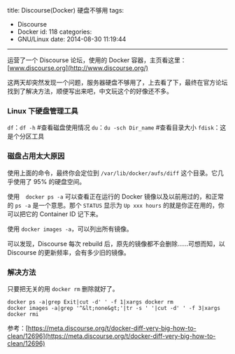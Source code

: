 title: Discourse(Docker) 硬盘不够用
tags:
  - Discourse
  - Docker
id: 118
categories:
  - GNU/Linux
date: 2014-08-30 11:19:44
---

运营了一个 Discourse 论坛，使用的 Docker 容器，主页看这里：[www.discourse.org](http://www.discourse.org/)

这两天却突然发现一个问题，服务器硬盘不够用了，上去看了下，最终在官方论坛找到了解决方法，顺便写出来吧，中文玩这个的好像还不多。
<!--more-->

### Linux 下硬盘管理工具

`df`：`df -h`   #查看磁盘使用情况
`du`：`du -sch Dir_name`    #查看目录大小
`fdisk`：这是个分区工具

### 磁盘占用太大原因

使用上面的命令，最终你会定位到 `/var/lib/docker/aufs/diff` 这个目录。它几乎使用了 95% 的硬盘空间。

使用　`docker ps -a` 可以查看正在运行的 Docker 镜像以及以前用过的，和正常的 `ps -a` 是一个意思。那个 `STATUS` 显示为 `Up xxx hours` 的就是你正在用的，你可以把它的 Container ID 记下来。

使用 `docker images -a`，可以列出所有镜像。

可以发现，Discourse 每次 rebuild 后，原先的镜像都不会删除……可想而知，以 Discourse 的更新频率，会有多少旧的镜像。

### 解决方法

只要把无关的用 `docker rm` 删除就好了。
```
docker ps -a|grep Exit|cut -d' ' -f 1|xargs docker rm
docker images -a|grep '^&lt;none&gt;'|tr -s ' '|cut -d' ' -f 3|xargs docker rmi
```

参考：[https://meta.discourse.org/t/docker-diff-very-big-how-to-clean/12696](https://meta.discourse.org/t/docker-diff-very-big-how-to-clean/12696)